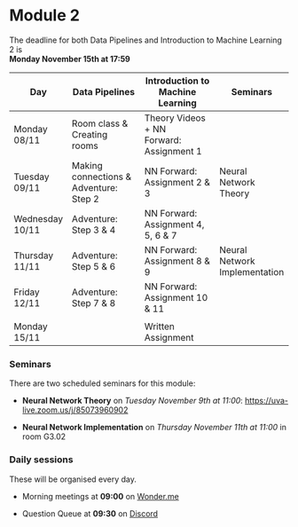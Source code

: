 
# Module 2

The deadline for both Data Pipelines and Introduction to Machine Learning 2 is<br>**Monday November 15th at 17:59**

| Day                | Data Pipelines               | Introduction to<br>Machine Learning | Seminars                    |
| ------------------ | ---------------------------- | ----------------------------------- | --------------------------- |
| Monday<br>08/11    | Room class &<br>Creating rooms | Theory Videos + NN<br>Forward: Assignment 1 |                   |
| Tuesday<br>09/11   | Making connections &<br> Adventure: Step 2 | NN Forward:<br>Assignment 2 & 3 | Neural Network<br>Theory |
| Wednesday<br>10/11 | Adventure: Step 3 & 4        | NN Forward:<br>Assignment 4, 5, 6 & 7 |                           |
| Thursday<br>11/11  | Adventure: Step 5 & 6        | NN Forward:<br>Assignment 8 & 9     | Neural Network<br>Implementation |
| Friday<br>12/11    | Adventure: Step 7 & 8        | NN Forward:<br>Assignment 10 & 11   |                             |
|                    |                              |                                     |                             |
| Monday<br>15/11    |                              | Written Assignment                  |                             |

### Seminars

There are two scheduled seminars for this module:

* **Neural Network Theory** on *Tuesday November 9th at 11:00*: <https://uva-live.zoom.us/j/85073960902>

* **Neural Network Implementation** on *Thursday November 11th at 11:00* in room G3.02

### Daily sessions

These will be organised every day.

* Morning meetings at **09:00** on [Wonder.me](https://www.wonder.me/r?id=c6cdcb4d-7901-44dc-9b9f-fe90898c22a5)

* Question Queue at **09:30** on [Discord](https://discord.gg/y9BVSck5z5)

